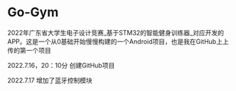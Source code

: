 # Go-Gym
2022年广东省大学生电子设计竞赛_基于STM32的智能健身训练器_对应开发的APP。这是一个从0基础开始慢慢构建的一个Android项目，也是我在GitHub上上传的第一个项目

2022.7.16，20：10分
创建GitHub项目

2022.7.17 增加了蓝牙控制模块
